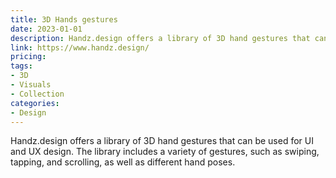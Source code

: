 ```yaml
---
title: 3D Hands gestures
date: 2023-01-01
description: Handz.design offers a library of 3D hand gestures that can be used for UI and UX design. The library includes a variety of gestures, such as swiping, tapping, and scrolling, as well as different hand poses.
link: https://www.handz.design/
pricing: 
tags: 
- 3D
- Visuals
- Collection
categories: 
- Design 
---
```


Handz.design offers a library of 3D hand gestures that can be used for UI and UX design. The library includes a variety of gestures, such as swiping, tapping, and scrolling, as well as different hand poses.